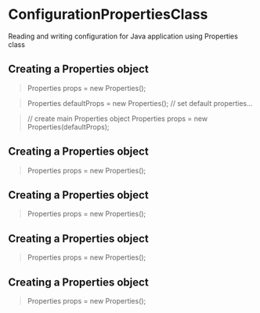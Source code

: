 # ConfigurationPropertiesClass
Reading and writing configuration for Java application using Properties class

## Creating a Properties object
> Properties props = new Properties(); 

> Properties defaultProps = new Properties();
> // set default properties...

> // create main Properties object
> Properties props = new Properties(defaultProps);

## Creating a Properties object
> Properties props = new Properties();

## Creating a Properties object
> Properties props = new Properties();

## Creating a Properties object
> Properties props = new Properties();

## Creating a Properties object
> Properties props = new Properties();
